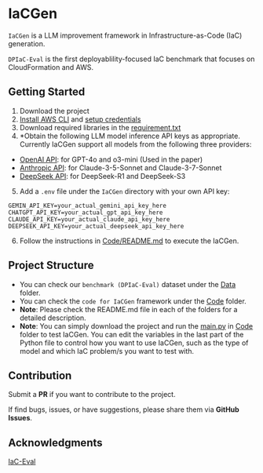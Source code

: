 # IaCGen
`IaCGen` is a LLM improvement framework in Infrastructure-as-Code (IaC) generation.

`DPIaC-Eval` is the first deployablility-focused IaC benchmark that focuses on CloudFormation and AWS.


## Getting Started
1. Download the project
2. [Install AWS CLI](https://docs.aws.amazon.com/cli/latest/userguide/getting-started-install.html) and [setup credentials](https://docs.aws.amazon.com/cli/latest/userguide/getting-started-quickstart.html)
3. Download required libraries in the [requirement.txt](https://github.com/Tianyi2/IaCGen/blob/main/requirements.txt)
4. *Obtain the following LLM model inference API keys as appropriate. Currently IaCGen support all models from the following three providers:
- [OpenAI API](https://platform.openai.com/docs/quickstart/account-setup): for GPT-4o and o3-mini (Used in the paper)
- [Anthropic API](https://console.anthropic.com/): for Claude-3-5-Sonnet and Claude-3-7-Sonnet
- [DeepSeek API](https://platform.deepseek.com/): for DeepSeek-R1 and DeepSeek-S3
5. Add a `.env` file under the `IaCGen` directory with your own API key:
```
GEMIN_API_KEY=your_actual_gemini_api_key_here
CHATGPT_API_KEY=your_actual_gpt_api_key_here
CLAUDE_API_KEY=your_actual_claude_api_key_here
DEEPSEEK_API_KEY=your_actual_deepseek_api_key_here
```
6. Follow the instructions in [Code/README.md](https://github.com/Tianyi2/IaCGen/blob/main/Code/README.md) to execute the IaCGen.


## Project Structure
- You can check our `benchmark (DPIaC-Eval)` dataset under the [Data](https://github.com/Tianyi2/IaCGen/tree/main/Data) folder.
- You can check the `code for IaCGen` framework under the [Code](https://github.com/Tianyi2/IaCGen/tree/main/Code) folder. 
- **Note**: Please check the README.md file in each of the folders for a detailed description.
- **Note**: You can simply download the project and run the [main.py](https://github.com/Tianyi2/IaCGen/blob/main/Code/main.py) in [Code](https://github.com/Tianyi2/IaCGen/tree/main/Code) folder to test IaCGen. You can edit the variables in the last part of the Python file to control how you want to use IaCGen, such as the type of model and which IaC problem/s you want to test with. 


## Contribution
Submit a **PR** if you want to contribute to the project.

If find bugs, issues, or have suggestions, please share them via **GitHub Issues**.    


## Acknowledgments
[IaC-Eval](https://github.com/autoiac-project/iac-eval)
